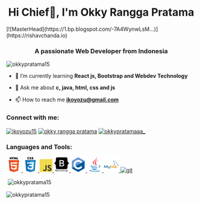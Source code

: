 <h1 align="center">Hi Chief👋, I'm Okky Rangga Pratama</h1>
[![MasterHead](https://1.bp.blogspot.com/-7A4WynwLsM...)](https://rishavchanda.io)
<h3 align="center">A passionate Web Developer from Indonesia</h3>

<p align="left"> <img src="https://komarev.com/ghpvc/?username=okkypratama15&label=Profile%20views&color=0e75b6&style=flat" alt="okkypratama15" /> </p>

- 🌱 I’m currently learning **React js, Bootstrap and Webdev Technology**

- 💬 Ask me about **c, java, html, css and js**

- 📫 How to reach me **ikoyozu@gmail.com**

<h3 align="left">Connect with me:</h3>
<p align="left">
<a href="https://twitter.com/ikoyozu15" target="blank"><img align="center" src="https://raw.githubusercontent.com/rahuldkjain/github-profile-readme-generator/master/src/images/icons/Social/twitter.svg" alt="ikoyozu15" height="25" width="35" /></a>
<a href="https://linkedin.com/in/okky rangga pratama" target="blank"><img align="center" src="https://raw.githubusercontent.com/rahuldkjain/github-profile-readme-generator/master/src/images/icons/Social/linked-in-alt.svg" alt="okky rangga pratama" height="25" width="35" /></a>
<a href="https://instagram.com/okkypratamaaa_" target="blank"><img align="center" src="https://raw.githubusercontent.com/rahuldkjain/github-profile-readme-generator/master/src/images/icons/Social/instagram.svg" alt="okkypratamaaa_" height="25" width="35" /></a>
</p>

<h3 align="left">Languages and Tools:</h3>
<p align="left">
<a href="https://www.w3.org/html/" target="_blank" rel="noreferrer"> <img src="https://raw.githubusercontent.com/devicons/devicon/master/icons/html5/html5-original-wordmark.svg" alt="html5" width="40" height="40"/> </a>
<a href="https://www.w3schools.com/css/" target="_blank" rel="noreferrer"> <img src="https://raw.githubusercontent.com/devicons/devicon/master/icons/css3/css3-original-wordmark.svg" alt="css3" width="40" height="40"/> </a>
<a href="https://developer.mozilla.org/en-US/docs/Web/JavaScript" target="_blank" rel="noreferrer"> <img src="https://raw.githubusercontent.com/devicons/devicon/master/icons/javascript/javascript-original.svg" alt="javascript" width="35" height="35"/> </a>
<a href="https://getbootstrap.com" target="_blank" rel="noreferrer"> <img src="https://raw.githubusercontent.com/devicons/devicon/master/icons/bootstrap/bootstrap-plain-wordmark.svg" alt="bootstrap" width="40" height="40"/> </a>
<a href="https://www.cprogramming.com/" target="_blank" rel="noreferrer"> <img src="https://raw.githubusercontent.com/devicons/devicon/master/icons/c/c-original.svg" alt="c" width="40" height="40"/> </a>
<a href="https://www.java.com" target="_blank" rel="noreferrer"> <img src="https://raw.githubusercontent.com/devicons/devicon/master/icons/java/java-original.svg" alt="java" width="40" height="40"/> </a>
<a href="https://www.mysql.com/" target="_blank" rel="noreferrer"> <img src="https://raw.githubusercontent.com/devicons/devicon/master/icons/mysql/mysql-original-wordmark.svg" alt="mysql" width="40" height="40"/> </a>
<a href="https://git-scm.com/" target="_blank" rel="noreferrer"> <img src="https://www.vectorlogo.zone/logos/git-scm/git-scm-icon.svg" alt="git" width="40" height="40"/> </a>
 </p>

<p>&nbsp;<img align="center" src="https://github-readme-stats.vercel.app/api?username=okkypratama15&show_icons=true&locale=en" alt="okkypratama15" /></p>

<p><img align="center" src="https://github-readme-streak-stats.herokuapp.com/?user=okkypratama15&" alt="okkypratama15" /></p>
